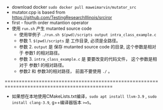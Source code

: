 - download docker `sudo docker pull maweimarvin/mutator_src`
- mutator.cpp is based from https://github.com/TestingResearchIllinois/srciror
- first - fourth order mutantion operator
- 使用 `run.sh` 产生 mutanted source code
    * 使用举例子 `./run.sh $(pwd)/scripts output intra_class_example.c`
    * 参数 1. `$(pwd)/scripts` 是 工作目录, 必须是全路径。
    * 参数 2. `output` 是 保存  mutanted source code 的目录, 这个参数是相对于 参数1 的相对路径。
    * 参数 3. `intra_class_example.c` 是 要要改变的代码文件， 这个参数是相对于 参数1 的相对路径。
    * 参数2 和 参数3的相对路径， 前面不要使用 `./` 。
    
 ============================================================================================
 
 - 如果想在本地使用CMakeLists.txt编译，`sudo apt install llvm-3.9` , `sudo install clang-3.9`, g++编译器版本 `>=5`。
    
    
